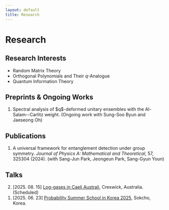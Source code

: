 ```yaml
---
layout: default
title: Research
---
```


# Research

## Research Interests
- Random Matrix Theory
- Orthogonal Polynomials and Their $q$-Analogue
- Quantum Information Theory

## Preprints & Ongoing Works
<ol reversed>
  <li>
  Spectral analysis of $q$-deformed unitary ensembles with the Al-Salam--Carlitz weight. (Ongoing work with Sung-Soo Byun and Jaeseong Oh)
  </li>
</ol>

## Publications
<ol reversed>
  <li>
  A universal framework for entanglement detection under group symmetry. <em>Journal of Physics A: Mathematical and Theoretical</em>, 57, 325304 (2024). (with Sang-Jun Park, Jeongeun Park, Sang-Gyun Youn)
  </li>
</ol>


## Talks
<ol reversed>
  <li>
  [2025. 08. 15] <a href="https://lica2025.github.io/">Log-gases in Caeli Australi</a>, Creswick, Australia. (Scheduled)
  </li>
  <li>
  [2025. 06. 23] <a href="https://sites.google.com/view/pssk2025/home?authuser=0">Probability Summer School in Korea 2025</a>, Sokcho, Korea.
  </li>
</ol>
